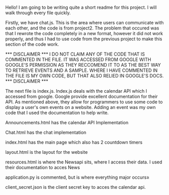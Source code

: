 Hello! I am going to be writing quite a short readme for this project. I will walk through every file quickly.

Firstly, we have chat.js. This is the area where users can communicate with each other, and the code is from project2. The problem
that occured was that I rewrote the code completely in a new format, however it did not work properly, and thus I had to use code from
the previous project to make this section of the code work.

*** DISCLAIMER *** I DO NOT CLAIM ANY OF THE CODE THAT IS COMMENTED IN THE FILE. IT WAS ACCESSED FROM GOOGLE WITH GOOGLE'S PERMISSION
AS THEY RECCOMEND IT TO AS THE BEST WAY TO RETRIEVE EVENTS AND A SAMPLE. WHERE I HAVE COMMENTED IN THE FILE IS MY OWN CODE, BUT THAT
ALSO RELIED IN GOOGLE'S DOCS. *** DISCLAIMER ***

The next file is index.js. Index.js deals with the calendar API which I accessed from google. Google provide excellent documentation for
their API. As mentioned above, they allow for programmers to use some code to display a user's own events on a website. Adding an event
was my own code that I used the documentation to help write.

Announcements.html has the calendar API Implementation

Chat.html has the chat implementation

index.html has the main page which also has 2 countdown timers

layout.html is the layout for the website

resources.html is where the Newsapi sits, where I access their data. I used their documentation to acces News

application.py is commented, but is where everything major occurs≥

client_secret.json is the client secret key to acces the calendar api.